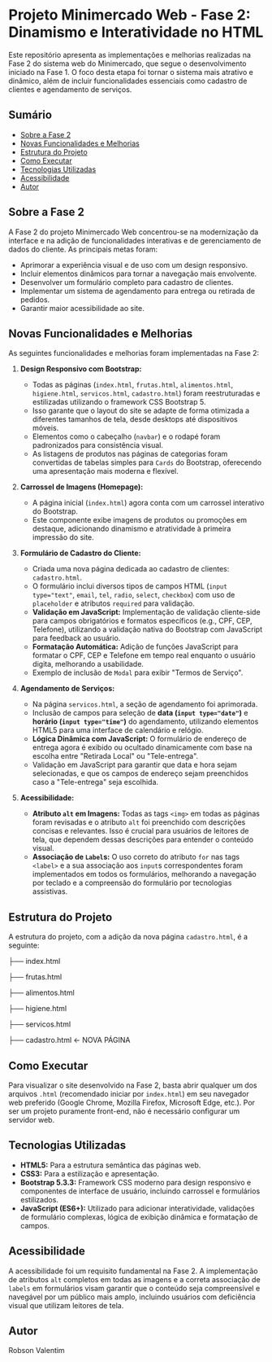 # Projeto Minimercado Web - Fase 2: Dinamismo e Interatividade no HTML

Este repositório apresenta as implementações e melhorias realizadas na Fase 2 do sistema web do Minimercado, que segue o desenvolvimento iniciado na Fase 1. O foco desta etapa foi tornar o sistema mais atrativo e dinâmico, além de incluir funcionalidades essenciais como cadastro de clientes e agendamento de serviços.

## Sumário

* [Sobre a Fase 2](#sobre-a-fase-2)
* [Novas Funcionalidades e Melhorias](#novas-funcionalidades-e-melhorias)
* [Estrutura do Projeto](#estrutura-do-projeto)
* [Como Executar](#como-executar)
* [Tecnologias Utilizadas](#tecnologias-utilizadas)
* [Acessibilidade](#acessibilidade)
* [Autor](#autor)

## Sobre a Fase 2

A Fase 2 do projeto Minimercado Web concentrou-se na modernização da interface e na adição de funcionalidades interativas e de gerenciamento de dados do cliente. As principais metas foram:
* Aprimorar a experiência visual e de uso com um design responsivo.
* Incluir elementos dinâmicos para tornar a navegação mais envolvente.
* Desenvolver um formulário completo para cadastro de clientes.
* Implementar um sistema de agendamento para entrega ou retirada de pedidos.
* Garantir maior acessibilidade ao site.

## Novas Funcionalidades e Melhorias

As seguintes funcionalidades e melhorias foram implementadas na Fase 2:

1.  **Design Responsivo com Bootstrap:**
    * Todas as páginas (`index.html`, `frutas.html`, `alimentos.html`, `higiene.html`, `servicos.html`, `cadastro.html`) foram reestruturadas e estilizadas utilizando o framework CSS Bootstrap 5.
    * Isso garante que o layout do site se adapte de forma otimizada a diferentes tamanhos de tela, desde desktops até dispositivos móveis.
    * Elementos como o cabeçalho (`navbar`) e o rodapé foram padronizados para consistência visual.
    * As listagens de produtos nas páginas de categorias foram convertidas de tabelas simples para `Cards` do Bootstrap, oferecendo uma apresentação mais moderna e flexível.

2.  **Carrossel de Imagens (Homepage):**
    * A página inicial (`index.html`) agora conta com um carrossel interativo do Bootstrap.
    * Este componente exibe imagens de produtos ou promoções em destaque, adicionando dinamismo e atratividade à primeira impressão do site.

3.  **Formulário de Cadastro do Cliente:**
    * Criada uma nova página dedicada ao cadastro de clientes: `cadastro.html`.
    * O formulário inclui diversos tipos de campos HTML (`input type="text"`, `email`, `tel`, `radio`, `select`, `checkbox`) com uso de `placeholder` e atributos `required` para validação.
    * **Validação em JavaScript:** Implementação de validação cliente-side para campos obrigatórios e formatos específicos (e.g., CPF, CEP, Telefone), utilizando a validação nativa do Bootstrap com JavaScript para feedback ao usuário.
    * **Formatação Automática:** Adição de funções JavaScript para formatar o CPF, CEP e Telefone em tempo real enquanto o usuário digita, melhorando a usabilidade.
    * Exemplo de inclusão de `Modal` para exibir "Termos de Serviço".

4.  **Agendamento de Serviços:**
    * Na página `servicos.html`, a seção de agendamento foi aprimorada.
    * Inclusão de campos para seleção de **data (`input type="date"`)** e **horário (`input type="time"`)** do agendamento, utilizando elementos HTML5 para uma interface de calendário e relógio.
    * **Lógica Dinâmica com JavaScript:** O formulário de endereço de entrega agora é exibido ou ocultado dinamicamente com base na escolha entre "Retirada Local" ou "Tele-entrega".
    * Validação em JavaScript para garantir que data e hora sejam selecionadas, e que os campos de endereço sejam preenchidos caso a "Tele-entrega" seja escolhida.

5.  **Acessibilidade:**
    * **Atributo `alt` em Imagens:** Todas as tags `<img>` em todas as páginas foram revisadas e o atributo `alt` foi preenchido com descrições concisas e relevantes. Isso é crucial para usuários de leitores de tela, que dependem dessas descrições para entender o conteúdo visual.
    * **Associação de `Label`s:** O uso correto do atributo `for` nas tags `<label>` e a sua associação aos `input`s correspondentes foram implementados em todos os formulários, melhorando a navegação por teclado e a compreensão do formulário por tecnologias assistivas.

## Estrutura do Projeto

A estrutura do projeto, com a adição da nova página `cadastro.html`, é a seguinte:

├── index.html

├── frutas.html

├── alimentos.html

├── higiene.html

├── servicos.html

├── cadastro.html             <- NOVA PÁGINA

## Como Executar

Para visualizar o site desenvolvido na Fase 2, basta abrir qualquer um dos arquivos `.html` (recomendado iniciar por `index.html`) em seu navegador web preferido (Google Chrome, Mozilla Firefox, Microsoft Edge, etc.). Por ser um projeto puramente front-end, não é necessário configurar um servidor web.

## Tecnologias Utilizadas

* **HTML5:** Para a estrutura semântica das páginas web.
* **CSS3:** Para a estilização e apresentação.
* **Bootstrap 5.3.3:** Framework CSS moderno para design responsivo e componentes de interface de usuário, incluindo carrossel e formulários estilizados.
* **JavaScript (ES6+):** Utilizado para adicionar interatividade, validações de formulário complexas, lógica de exibição dinâmica e formatação de campos.

## Acessibilidade

A acessibilidade foi um requisito fundamental na Fase 2. A implementação de atributos `alt` completos em todas as imagens e a correta associação de `labels` em formulários visam garantir que o conteúdo seja compreensível e navegável por um público mais amplo, incluindo usuários com deficiência visual que utilizam leitores de tela.

## Autor

Robson Valentim
